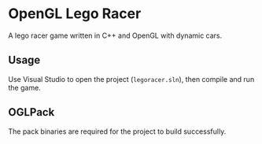 # OpenGL Lego Racer

A lego racer game written in C++ and OpenGL with dynamic cars.

## Usage

Use Visual Studio to open the project (`legoracer.sln`), then compile and run the game.

## OGLPack

The pack binaries are required for the project to build successfully.
